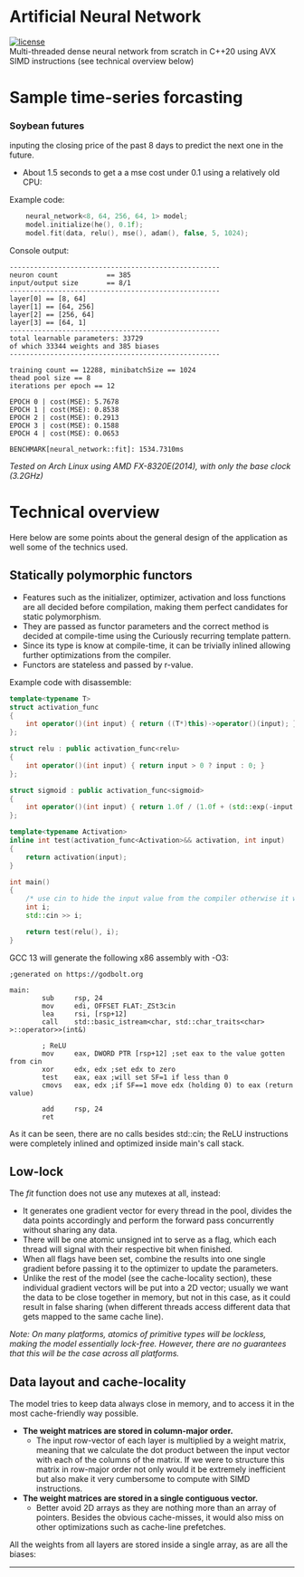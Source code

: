 Artificial Neural Network
=====

[![license](https://img.shields.io/badge/license-MIT-blue.svg)](https://git.stabletec.com/utilities/vksbc/blob/master/LICENSE)
<br/>
Multi-threaded dense neural network from scratch in C++20 using AVX SIMD instructions (see technical overview below)

Sample time-series forcasting
=====
### Soybean futures
inputing the closing price of the past 8 days to predict the next one in the future.
<br/>
 - About 1.5 seconds to get a a mse cost under 0.1 using a relatively old CPU:

Example code:
```cpp
    neural_network<8, 64, 256, 64, 1> model;
    model.initialize(he(), 0.1f);
    model.fit(data, relu(), mse(), adam(), false, 5, 1024);
```

Console output:
```text
----------------------------------------------------
neuron count            == 385
input/output size       == 8/1
----------------------------------------------------
layer[0] == [8, 64]
layer[1] == [64, 256]
layer[2] == [256, 64]
layer[3] == [64, 1]
----------------------------------------------------
total learnable parameters: 33729
of which 33344 weights and 385 biases
----------------------------------------------------

training count == 12288, minibatchSize == 1024
thead pool size == 8
iterations per epoch == 12

EPOCH 0 | cost(MSE): 5.7678
EPOCH 1 | cost(MSE): 0.8538
EPOCH 2 | cost(MSE): 0.2913
EPOCH 3 | cost(MSE): 0.1588
EPOCH 4 | cost(MSE): 0.0653

BENCHMARK[neural_network::fit]: 1534.7310ms
```
*Tested on Arch Linux using AMD FX-8320E(2014), with only the base clock (3.2GHz)*
<br/>

Technical overview
=====
Here below are some points about the general design of the application as well some of the technics used.
## Statically polymorphic functors
 - Features such as the initializer, optimizer, activation and loss functions are all decided before compilation, making them perfect candidates for static polymorphism.
 - They are passed as functor parameters and the correct method is decided at compile-time using the Curiously recurring template pattern.
 - Since its type is know at compile-time, it can be trivially inlined allowing further optimizations from the compiler.
 - Functors are stateless and passed by r-value.

Example code with disassemble:
```cpp
template<typename T>
struct activation_func
{
    int operator()(int input) { return ((T*)this)->operator()(input); }
};

struct relu : public activation_func<relu>
{
    int operator()(int input) { return input > 0 ? input : 0; }
};

struct sigmoid : public activation_func<sigmoid>
{
    int operator()(int input) { return 1.0f / (1.0f + (std::exp(-input))); }
};

template<typename Activation>
inline int test(activation_func<Activation>&& activation, int input)
{
    return activation(input);
}

int main()
{
    /* use cin to hide the input value from the compiler otherwise it will just calculate the result and move it the eax register! */
    int i;
    std::cin >> i;

    return test(relu(), i);
}
```
GCC 13 will generate the following x86 assembly with -O3:
```assembly
;generated on https://godbolt.org

main:
        sub     rsp, 24
        mov     edi, OFFSET FLAT:_ZSt3cin
        lea     rsi, [rsp+12]
        call    std::basic_istream<char, std::char_traits<char> >::operator>>(int&)

        ; ReLU
        mov     eax, DWORD PTR [rsp+12] ;set eax to the value gotten from cin
        xor     edx, edx ;set edx to zero
        test    eax, eax ;will set SF=1 if less than 0
        cmovs   eax, edx ;if SF==1 move edx (holding 0) to eax (return value)

        add     rsp, 24
        ret
```
As it can be seen, there are no calls besides std::cin; the ReLU instructions were completely inlined and optimized inside main's call stack.
<br/>

## Low-lock
The *fit* function does not use any mutexes at all, instead:
- It generates one gradient vector for every thread in the pool, divides the data points accordingly and perform the forward pass concurrently without sharing any data.
- There will be one atomic unsigned int to serve as a flag, which each thread will signal with their respective bit when finished.
- When all flags have been set, combine the results into one single gradient before passing it to the optimizer to update the parameters.
- Unlike the rest of the model (see the cache-locality section), these individual gradient vectors will be put into a 2D vector; usually we want the data to be close together in memory, but not in this case, as it could result in false sharing (when different threads access different data that gets mapped to the same cache line).

*Note: On many platforms, atomics of primitive types will be lockless, making the model essentially lock-free. However, there are no guarantees that this will be the case across all platforms.*
<br/>

## Data layout and cache-locality
The model tries to keep data always close in memory, and to access it in the most cache-friendly way possible.

 - **The weight matrices are stored in column-major order.**
    - The input row-vector of each layer is multiplied by a weight matrix, meaning that we calculate the dot product between the input vector with each of the columns of the matrix. If we were to structure this matrix in row-major order not only would it be extremely inefficient but also make it very cumbersome to compute with SIMD instructions.
 - **The weight matrices are stored in a single contiguous vector.**
    - Better avoid 2D arrays as they are nothing more than an array of pointers. Besides the obvious cache-misses, it would also miss on other optimizations such as cache-line prefetches.

All the weights from all layers are stored inside a single array, as are all the biases:
***
